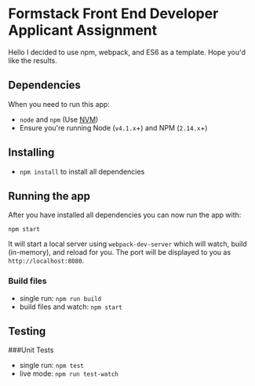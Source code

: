 # Formstack Front End Developer Applicant Assignment



Hello I decided to use npm, webpack, and ES6 as a template.
Hope you'd like the results.

## Dependencies

When you need to run this app:
* `node` and `npm` (Use [NVM](https://github.com/creationix/nvm))
* Ensure you're running Node (`v4.1.x`+) and NPM (`2.14.x`+)

## Installing

* `npm install` to install all dependencies

## Running the app

After you have installed all dependencies you can now run the app with:

`npm start`

It will start a local server using `webpack-dev-server` which will watch, build (in-memory), and reload for you. The port will be displayed to you as `http://localhost:8080`.

### Build files

* single run: `npm run build`
* build files and watch: `npm start`

## Testing

###Unit Tests

* single run: `npm test`
* live mode: `npm run test-watch`